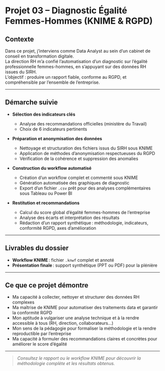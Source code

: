 # Projet 03 – Diagnostic Égalité Femmes-Hommes (KNIME & RGPD)

## Contexte

Dans ce projet, j’interviens comme Data Analyst au sein d’un cabinet de conseil en transformation digitale.  
La direction RH m’a confié l’automatisation d’un diagnostic sur l’égalité professionnelle femmes-hommes, en s’appuyant sur des données RH issues du SIRH.  
L’objectif : produire un rapport fiable, conforme au RGPD, et compréhensible par l’ensemble de l’entreprise.

---

## Démarche suivie

- **Sélection des indicateurs clés**
  - Analyse des recommandations officielles (ministère du Travail)
  - Choix de 6 indicateurs pertinents

- **Préparation et anonymisation des données**
  - Nettoyage et structuration des fichiers issus du SIRH sous KNIME
  - Application de méthodes d’anonymisation respectueuses du RGPD
  - Vérification de la cohérence et suppression des anomalies

- **Construction du workflow automatisé**
  - Création d’un workflow complet et commenté sous KNIME
  - Génération automatisée des graphiques de diagnostic
  - Export d’un fichier `.csv` prêt pour des analyses complémentaires sous Tableau ou Power BI

- **Restitution et recommandations**
  - Calcul du score global d’égalité femmes-hommes de l’entreprise
  - Analyse des écarts et interprétation des résultats
  - Rédaction d’un rapport synthétique : méthodologie, indicateurs, conformité RGPD, axes d’amélioration

---

## Livrables du dossier

- **Workflow KNIME** : fichier `.knwf` complet et annoté
- **Présentation finale** : support synthétique (PPT ou PDF) pour la plénière

---

## Ce que ce projet démontre

- Ma capacité à collecter, nettoyer et structurer des données RH complexes
- Ma maîtrise de KNIME pour automatiser des traitements data et garantir la conformité RGPD
- Mon aptitude à vulgariser une analyse technique et à la rendre accessible à tous (RH, direction, collaborateurs…)
- Mon sens de la pédagogie pour formaliser la méthodologie et la rendre reproductible par l’entreprise
- Ma capacité à formuler des recommandations claires et concrètes pour améliorer le score d’égalité

---

> *Consultez le rapport ou le workflow KNIME pour découvrir la méthodologie complète et les résultats obtenus.*

